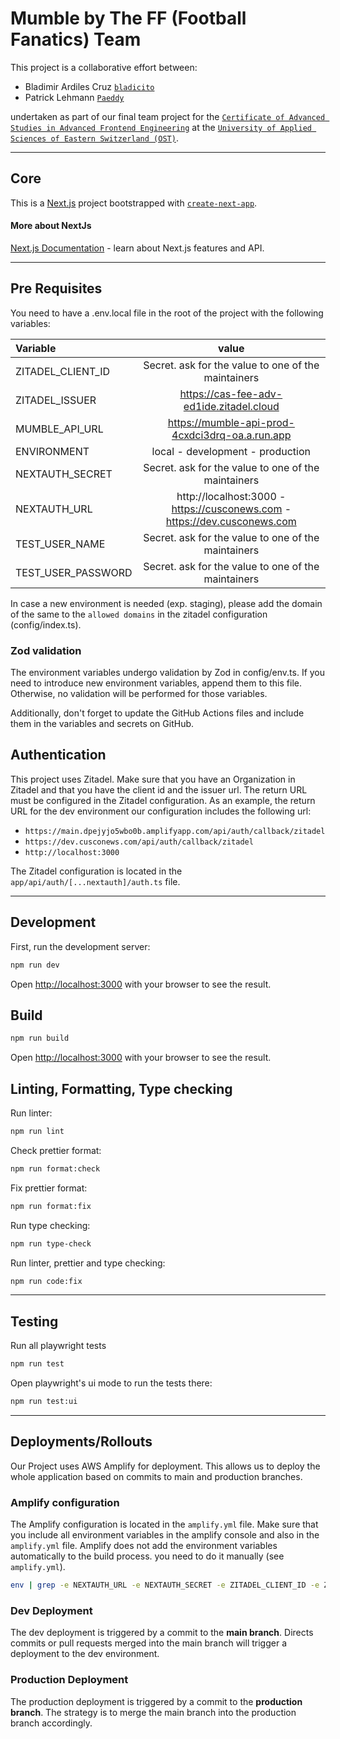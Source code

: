 # Mumble by The FF (Football Fanatics) Team

This project is a collaborative effort between:

- Bladimir Ardiles Cruz [`bladicito`](https://github.com/bladicito)
- Patrick Lehmann [`Paeddy`](https://github.com/lehmi11)

undertaken as part of our final team project for the [`Certificate of Advanced Studies in Advanced Frontend Engineering`](https://www.ost.ch/de/weiterbildung/weiterbildungsangebot/informatik/software-engineering-testing/cas-frontend-engineering-advanced) at the [`University of Applied Sciences of Eastern Switzerland (OST)`](https://www.ost.ch/en).
***
## Core
This is a [Next.js](https://nextjs.org/) project bootstrapped with [`create-next-app`](https://github.com/vercel/next.js/tree/canary/packages/create-next-app).

#### More about NextJs
[Next.js Documentation](https://nextjs.org/docs) - learn about Next.js features and API.
***
## Pre Requisites 
You need to have a .env.local file in the root of the project with the following variables:

| Variable           |                                                               value                                                               |
|:-------------------|:---------------------------------------------------------------------------------------------------------------------------------:|
| ZITADEL_CLIENT_ID  |                                        Secret. ask for the value to one of the maintainers                                        |
| ZITADEL_ISSUER     |                                             https://cas-fee-adv-ed1ide.zitadel.cloud                                              |
| MUMBLE_API_URL     |                                  https://mumble-api-prod-4cxdci3drq-oa.a.run.app                                                  |
| ENVIRONMENT        |                                                 local - development - production                                                  |
| NEXTAUTH_SECRET    |                                        Secret. ask for the value to one of the maintainers                                        |
| NEXTAUTH_URL       |                             http://localhost:3000 - https://cusconews.com - https://dev.cusconews.com                             |
| TEST_USER_NAME     |                                        Secret. ask for the value to one of the maintainers                                        |
| TEST_USER_PASSWORD |                                        Secret. ask for the value to one of the maintainers                                        |

In case a new environment is needed (exp. staging), please add the domain of the same to the `allowed domains` in the zitadel configuration (config/index.ts).

### Zod validation

The environment variables undergo validation by Zod in config/env.ts. If you need to introduce new environment variables, append them to this file. Otherwise, no validation will be performed for those variables.

Additionally, don't forget to update the GitHub Actions files and include them in the variables and secrets on GitHub.

## Authentication
This project uses Zitadel. 
Make sure that you have an Organization in Zitadel and that you have the client id and the issuer url.
The return URL must be configured in the Zitadel configuration.
As an example, the return URL for the dev environment our configuration includes the following url:
- `https://main.dpejyjo5wbo0b.amplifyapp.com/api/auth/callback/zitadel`
- `https://dev.cusconews.com/api/auth/callback/zitadel`
- `http://localhost:3000`

The Zitadel configuration is located in the `app/api/auth/[...nextauth]/auth.ts` file.

***
## Development
First, run the development server:

```bash
npm run dev
```
Open [http://localhost:3000](http://localhost:3000) with your browser to see the result.

## Build
```bash
npm run build
```
Open [http://localhost:3000](http://localhost:3000) with your browser to see the result.

## Linting, Formatting, Type checking
Run linter:
```bash
npm run lint
```
Check prettier format: 
```bash
npm run format:check
```
Fix prettier format:
```bash
npm run format:fix
```
Run type checking:
```bash
npm run type-check
```

Run linter, prettier and type checking:
```bash
npm run code:fix
```

***
## Testing
Run all playwright tests
```bash
npm run test
```
Open playwright's ui mode to run the tests there:
```bash
npm run test:ui
```

***
## Deployments/Rollouts
Our Project uses AWS Amplify for deployment.
This allows us to deploy the whole application based on commits to main and production branches.

### Amplify configuration
The Amplify configuration is located in the `amplify.yml` file.
Make sure that you include all environment variables in the amplify console and also in the `amplify.yml` file.
Amplify does not add the environment variables automatically to the build process. you need to do it manually (see `amplify.yml`).

```bash
env | grep -e NEXTAUTH_URL -e NEXTAUTH_SECRET -e ZITADEL_CLIENT_ID -e ZITADEL_ISSUER -e MUMBLE_API_URL -e ENVIRONMENT  >> .env
```

### Dev Deployment
The dev deployment is triggered by a commit to the **main branch**. Directs commits or pull requests merged into the main branch will trigger a deployment to the dev environment.

### Production Deployment
The production deployment is triggered by a commit to the **production branch**. 
The strategy is to merge the main branch into the production branch accordingly. 


